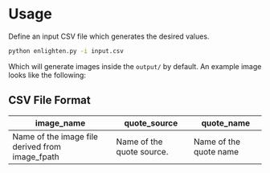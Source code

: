 # Usage

Define an input CSV file which generates the desired values.

```bash
python enlighten.py -i input.csv
```

Which will generate images inside the `output/` by default. An example image looks like the following:



## CSV File Format

| image_name | quote_source | quote_name |
|------------|--------------|------------|
| Name of the image file derived from image_fpath | Name of the quote source. | Name of the quote name |
